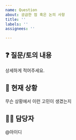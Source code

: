 ```yaml
---
name: Question
about: 궁금한 점 혹은 논의 사항
title: ''
labels: ''
assignees: ''

---
```


## ❓ 질문/토의 내용
상세하게 적어주세요.

## 📌 현재 상황
무슨 상황에서 이런 고민이 생겼는지

## 👨‍💻 담당자
@아이디
